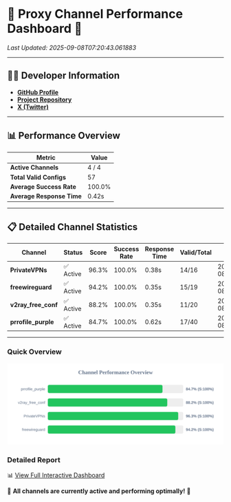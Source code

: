 # 🌟 Proxy Channel Performance Dashboard 🌟

_Last Updated: 2025-09-08T07:20:43.061883_

---

## 👩‍💻 Developer Information

- **[GitHub Profile](https://github.com/4n0nymou3)**  
- **[Project Repository](https://github.com/4n0nymou3/multi-proxy-config-fetcher)**  
- **[X (Twitter)](https://x.com/4n0nymou3)**  

---

## 📊 Performance Overview

| Metric                | Value       |
|-----------------------|-------------|
| **Active Channels**   | 4 / 4       |
| **Total Valid Configs** | 57          |
| **Average Success Rate** | 100.0%      |
| **Average Response Time** | 0.42s       |

---

## 📋 Detailed Channel Statistics

| Channel          | Status     | Score  | Success Rate | Response Time | Valid/Total | Last Success               |
|------------------|------------|--------|--------------|---------------|-------------|----------------------------|
| **PrivateVPNs**  | ✅ Active  | 96.3%  | 100.0% | 0.38s         | 14/16       | 2025-09-08T07:20:42.682890 |
| **freewireguard**  | ✅ Active  | 94.2%  | 100.0% | 0.35s         | 15/19       | 2025-09-08T07:20:43.060134 |
| **v2ray_free_conf**  | ✅ Active  | 88.2%  | 100.0% | 0.35s         | 11/20       | 2025-09-08T07:20:42.256624 |
| **prrofile_purple**  | ✅ Active  | 84.7%  | 100.0% | 0.62s         | 17/40       | 2025-09-08T07:20:41.857117 |

---

### Quick Overview
<div align="center">
  <a href="https://raw.githubusercontent.com/nullluser/NullRepo/refs/heads/main/assets/channel_stats_chart.svg">
    <img src="https://raw.githubusercontent.com/nullluser/NullRepo/refs/heads/main/assets/channel_stats_chart.svg" alt="Source Performance Statistics" width="800">
  </a>
</div>

### Detailed Report
📊 [View Full Interactive Dashboard](https://htmlpreview.github.io/?https://github.com/nullluser/NullRepo/blob/main/assets/performance_report.html)

🎉 **All channels are currently active and performing optimally!** 🎉

